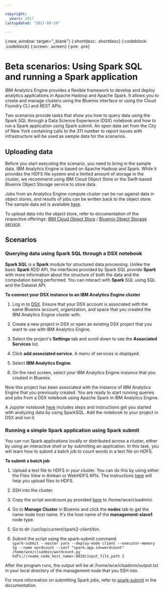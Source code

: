 ```yaml
---

copyright:
  years: 2017
lastupdated: "2017-09-19"

---
```


<!-- Attribute definitions -->
{:new_window: target="_blank"}
{:shortdesc: .shortdesc}
{:codeblock: .codeblock}
{:screen: .screen}
{:pre: .pre}

# Beta scenarios: Using Spark SQL and running a Spark application
IBM Analytics Engine provides a flexible framework to develop and deploy analytics applications in Apache Hadoop and Apache Spark. It allows you to create and manage clusters using the Bluemix interface or using the Cloud Foundry CLI and REST APIs.

Two scenarios provide tasks that show you how to query data using the Spark SQL through a Data Science Experience (DSX) notebook and how to run a Spark application using Spark submit. An open data set from the City of New York containing calls to the 311 number to report issues with infrastructure will be used as sample data for the scenarios.

## Uploading data
Before you start executing the scenario, you need to bring in the sample data. IBM Analytics Engine is based on Apache Hadoop and Spark. While it provides the HDFS file system and a limited amount of storage in the cluster, we recommend using IBM Cloud Object Store or the Swift-based Bluemix Object Storage service to store data.

Jobs from an Analytics Engine compute cluster can be run against data in object stores, and results of jobs can be written back to the object store.
The sample data set is available [here](https://github.com/wdp-beta/get-started).

To upload data into the object store, refer to documentation of the respective offerings: [IBM Cloud Object Store](https://ibm-public-cos.github.io/crs-docs/) / [Bluemix Object Storage service](https://console.bluemix.net/docs/services/ObjectStorage/index.html).

## Scenarios

### Querying data using Spark SQL through a DSX notebook
**Spark SQL** is a **Spark** module for structured data processing. Unlike the basic **Spark** RDD API, the interfaces provided by Spark SQL provide **Spark** with more information about the structure of both the data and the computation being performed. You can interact with **Spark** SQL using SQL and the Dataset API.

**To connect your DSX instance to an IBM Analytics Engine cluster**

1. Log in to [DSX](https://datascience.ibm.com/). Ensure that your DSX account is associated with the same Bluemix account, organization, and space that you created the IBM Analytics Engine cluster with.

2. Create a new project in DSX or open an existing DSX project that you want to use with IBM Analytics Engine.

3. Select the project's **Settings** tab and scroll down to see the **Associated Services** list.

4. Click **add associated service**. A menu of services is displayed.

5. Select **IBM Analytics Engine**.

6. On the next screen, select your IBM Analytics Engine instance that you created in Bluemix.

Now this project has been associated with the instance of IBM Analytics Engine that you previously created. You are ready to start running queries and jobs from a DSX notebook using Apache Spark in IBM Analytics Engine.

A Jupyter notebook [here](https://github.com/wdp-beta/get-started) includes steps and instructions get you started with analyzing data by using SparkSQL. Add the notebook to your project in DSX and run it.


### Running a simple Spark application using Spark submit
You can run Spark applications locally or distributed across a cluster, either by using an interactive shell or by submitting an application. In this task, you will learn how to submit a batch job to count words in a text file on HDFS.

**To submit a batch job**

1. Upload a text file to HDFS in your cluster. You can do this by using either the Files View in Ambari or WebHDFS APIs. The instructions [here](https://console.bluemix.net/docs/services/AnalyticsEngine/Upload-files-to-HDFS.html#uploading-files-to-hdfs) will help you upload files to HDFS.

2. SSH into the cluster.

3. Copy the script wordcount.py provided [here](https://github.com/wdp-beta/get-started)  to /home/wce/clsadmin/.

4. Go to **Manage Cluster** in Bluemix and click the **nodes** tab to get the name node host name. It's the host name of the **management-slave1** node type.

4. Go to dir /usr/iop/current/spark2-client/bin.

5. Submit the script using the spark-submit command:<br>
```spark-submit --master yarn --deploy-mode client --executor-memory 1g --name wordcount --conf "spark.app.id=wordcount" /home/wce/clsadmin/wordcount.py hdfs://<name_node_host_name>:8020/input_file_path 2```

After the program runs, the output will be at /home/wce/clsadmin/output.txt in your local directory of the management node that you SSH into.

For more information on submitting Spark jobs, refer to [spark-submit](https://console.bluemix.net/docs/services/AnalyticsEngine/wce-cli-ref-spark-submit.html#spark-submit) in the documentation.
